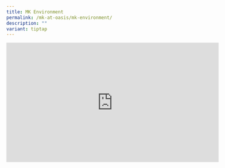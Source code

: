 ```yaml
---
title: MK Environment
permalink: /mk-at-oasis/mk-environment/
description: ""
variant: tiptap
---
```

<div class="iframe-wrapper"><iframe height="315" width="560" allowfullscreen="true" frameborder="0" src="https://www.youtube.com/embed/4_DFTNwb_P0"></iframe></div><p></p>